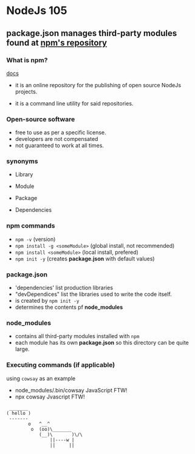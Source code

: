 # NodeJs 105

## **package.json** manages third-party modules found at [npm's repository](https://www.npmjs.com/)

### What is npm? 
[docs]()
- it is an online repository for the publishing of open source NodeJs projects.

- it is a command line utility for said repositories.

### Open-source software
- free to use as per a specific license.
- developers are not compensated 
- not guaranteed to work at all times.

### synonyms 
- Library 

- Module 

- Package

- Dependencies

### npm commands
- `npm -v` (version)
- `npm install -g <someModule>` (global install, not recommended)
- `npm install <someModule>` (local install, prefered)
- `npm init -y` (creates **package.json** with default values)

### package.json
- 'dependencies' list production libraries
- "devDependices" list the libraries used to write the code itself.
- is created by `npm init -y` 
- determines the contents pf **node_modules**

### node_modules
- contains all third-party modules installed with `npm`
- each module has its own **package.json** so this directory can be quite large.

### Executing commands (if applicable)
using `cowsay` as an example 
- node_modules/.bin/cowsay JavaScript FTW!
- npx cowsay Jvascript FTW! 
```
 _______
( hello )
 -------
        o   ^__^
         o  (oo)\_______
            (__)\       )\/\
                ||----w |
                ||     ||
```


